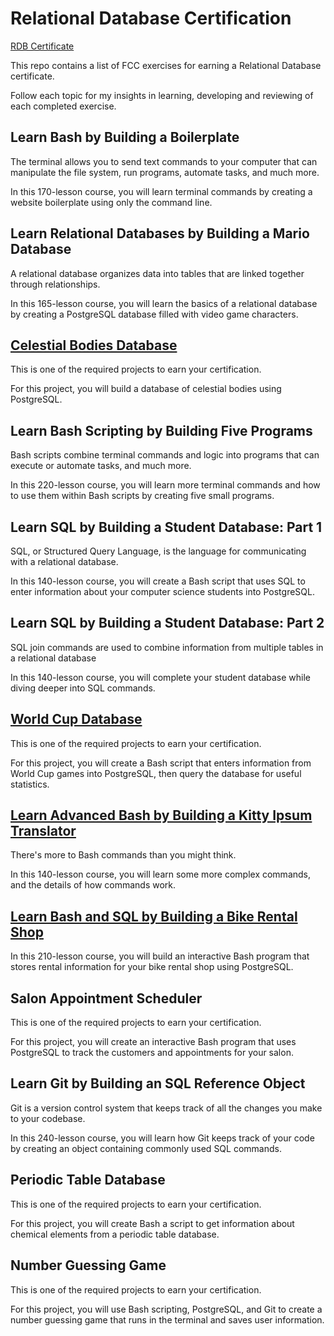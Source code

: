# Relational Database Certification

[RDB Certificate](https://www.freecodecamp.org/certification/marknltv/relational-database-v8)

This repo contains a list of FCC exercises for earning a Relational Database certificate.  

Follow each topic for my insights in learning, developing and reviewing of each completed exercise.

## Learn Bash by Building a Boilerplate

The terminal allows you to send text commands to your computer that can manipulate the file system, run programs, automate tasks, and much more.

In this 170-lesson course, you will learn terminal commands by creating a website boilerplate using only the command line.

## Learn Relational Databases by Building a Mario Database

A relational database organizes data into tables that are linked together through relationships.

In this 165-lesson course, you will learn the basics of a relational database by creating a PostgreSQL database filled with video game characters.

## [Celestial Bodies Database](https://github.com/hurricanemark/relational_database/tree/main/BuildACelestialDatabase#building-a-celestial-bodies-database)

This is one of the required projects to earn your certification.

For this project, you will build a database of celestial bodies using PostgreSQL.

## Learn Bash Scripting by Building Five Programs

Bash scripts combine terminal commands and logic into programs that can execute or automate tasks, and much more.

In this 220-lesson course, you will learn more terminal commands and how to use them within Bash scripts by creating five small programs.

## Learn SQL by Building a Student Database: Part 1

SQL, or Structured Query Language, is the language for communicating with a relational database.

In this 140-lesson course, you will create a Bash script that uses SQL to enter information about your computer science students into PostgreSQL.

## Learn SQL by Building a Student Database: Part 2

SQL join commands are used to combine information from multiple tables in a relational database

In this 140-lesson course, you will complete your student database while diving deeper into SQL commands.

## [World Cup Database]()

This is one of the required projects to earn your certification.

For this project, you will create a Bash script that enters information from World Cup games into PostgreSQL, then query the database for useful statistics.

## [Learn Advanced Bash by Building a Kitty Ipsum Translator](https://github.com/hurricanemark/relational_database/tree/main/BuildAKittyIpsumTranslator#building-a-kitty-ipsum-translator)

There's more to Bash commands than you might think.

In this 140-lesson course, you will learn some more complex commands, and the details of how commands work.

## [Learn Bash and SQL by Building a Bike Rental Shop](https://github.com/hurricanemark/relational_database/tree/main/BuildABikeRentalShop#building-a-bike-rental-shop-database)

In this 210-lesson course, you will build an interactive Bash program that stores rental information for your bike rental shop using PostgreSQL.

## Salon Appointment Scheduler

This is one of the required projects to earn your certification.

For this project, you will create an interactive Bash program that uses PostgreSQL to track the customers and appointments for your salon.

## Learn Git by Building an SQL Reference Object

Git is a version control system that keeps track of all the changes you make to your codebase.

In this 240-lesson course, you will learn how Git keeps track of your code by creating an object containing commonly used SQL commands.

## Periodic Table Database

This is one of the required projects to earn your certification.

For this project, you will create Bash a script to get information about chemical elements from a periodic table database.

## Number Guessing Game

This is one of the required projects to earn your certification.

For this project, you will use Bash scripting, PostgreSQL, and Git to create a number guessing game that runs in the terminal and saves user information.